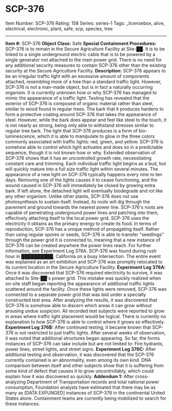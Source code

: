 # SCP-376
Item Number: SCP-376
Rating: 158
Series: series-1
Tags: _licensebox, alive, electrical, electronic, plant, safe, scp, species, tree

---

**Item #:** SCP-376
**Object Class:** Safe
**Special Containment Procedures:** SCP-376 is to remain in the Secure Agriculture Facility at Site-██. It is to be linked to a single underground electric cable that is to be powered by a single generator not attached to the main power grid. There is no need for any additional security measures to contain SCP-376 other than the existing security at the Secure Agriculture Facility.
**Description:** SCP-376 appears to be an irregular traffic light with an excessive amount of components attached, resembling more of a tree than a standard traffic light. However, SCP-376 is not a man-made object, but is in fact a naturally occurring organism. It is currently unknown how or why SCP-376 has managed to mimic the appearance of a traffic light.
Testing has revealed that the exterior of SCP-376 is composed of organic material rather than steel, similar to wood found in regular trees. The bark that it produces hardens to form a protective coating around SCP-376 that takes the appearance of steel. However, while the bark does appear and feel like steel to the touch, it is not nearly as strong, being only able to withstand stresses similar to regular tree bark. The light that SCP-376 produces is a form of bio-luminescence, which it is able to manipulate to glow in the three colors commonly associated with traffic lights: red, green, and yellow. SCP-376 is somehow able to control which light activates and does so in a predictable sequence, though it is not known how or why.
Extended observation of SCP-376 shows that it has an uncontrolled growth rate, necessitating constant care and trimming. Each individual traffic light begins as a bud, but will quickly mature into a full size traffic light within several minutes. The appearance of a new light on SCP-376 typically happens every nine to ten days. Removing one of the lights causes it to cease functioning, and the wound caused in SCP-376 will immediately be closed by growing extra bark. If left alone, the detached light will eventually biodegrade and rot like any other organism.
Unlike other plants, SCP-376 does not use photosynthesis to sustain itself. Instead, its roots will dig through the pavement and ground towards the nearest power line. SCP-376's roots are capable of penetrating underground power lines and patching into them, effectively attaching itself to the local power grid. SCP-376 uses the electricity it obtains as the primary energy to create its food.
In terms of reproduction, SCP-376 has a unique method of propagating itself. Rather than using regular spores or seeds, SCP-376 is able to transfer "seedlings" through the power grid it is connected to, meaning that a new instance of SCP-376 can be created anywhere the power lines reach. For further information, see Experiment Log 376A.
SCP-376 was found during rush hour in ██████████, California on a busy intersection. The entire event was explained as an art exhibition and SCP-376 was promptly relocated to its current location in the Secure Agriculture Facility.
**Experiment Log 376A:** Once it was discovered that SCP-376 required electricity to survive, it was attached to Site-██'s power grid. This mistake was quickly realized when on-site staff began reporting the appearance of additional traffic lights scattered around the facility. Once these lights were removed, SCP-376 was connected to a separate power grid that was laid under a specially constructed test area. After analyzing the results, it was discovered that SCP-376 is somehow able to discern which areas it can grow without arousing undue suspicion. All recorded test subjects were reported to grow in areas where traffic light placement would be logical. There is currently no explanation to how SCP-376 is able to control where it grows so effectively.
**Experiment Log 376B:** After continued testing, it became known that SCP-376 is not restricted to just traffic lights. After several weeks of observation, it was noted that additional structures began appearing. So far, the forms instances of SCP-376 can take include but are not limited to: Fire hydrants, power lines, street lights, and street signs.
**Experiment Log 376C:** After additional testing and observation, it was discovered that the SCP-376 currently contained is an abnormality, even among its own kind. DNA comparison between itself and other subjects show that it is suffering from some kind of defect that causes it to grow uncontrollably, which could explain how it was discovered so quickly.
**Addendum 1:** After cross-analyzing Department of Transportation records and total national power consumption, Foundation analysts have estimated that there may be as many as [DATA EXPUNGED] instances of SCP-376 in the continental United States alone. Containment teams are currently being mobilized to search for these instances.